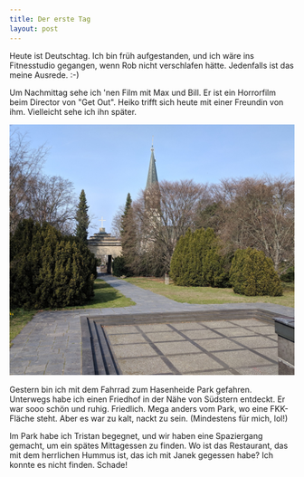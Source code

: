 ```yaml
---
title: Der erste Tag
layout: post
---
```


Heute ist Deutschtag. Ich bin früh aufgestanden, und ich wäre ins Fitnesstudio gegangen, wenn Rob nicht verschlafen hätte. Jedenfalls ist das meine Ausrede. :-) 

Um Nachmittag sehe ich 'nen Film mit Max und Bill. Er ist ein Horrorfilm beim Director von "Get Out". Heiko trifft sich heute mit einer Freundin von ihm. Vielleicht sehe ich ihn später.

![Südstern Friedhof](/images/sudstern-friedhof.jpg)

Gestern bin ich mit dem Fahrrad zum Hasenheide Park gefahren. Unterwegs habe ich einen Friedhof in der Nähe von Südstern entdeckt. Er war sooo schön und ruhig. Friedlich. Mega anders vom Park, wo eine FKK-Fläche steht. Aber es war zu kalt, nackt zu sein. (Mindestens für mich, lol!) 

Im Park habe ich Tristan begegnet, und wir haben eine Spaziergang gemacht, um ein spätes Mittagessen zu finden. Wo ist das Restaurant, das mit dem herrlichen Hummus ist, das ich mit Janek gegessen habe? Ich konnte es nicht finden. Schade!
